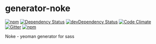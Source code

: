 # generator-noke

[![npm](https://img.shields.io/npm/v/npm.svg)](https://github.com/andrzejewski/generator-noke)
[![Dependency Status](https://david-dm.org/andrzejewski/generator-noke.svg)](https://david-dm.org/andrzejewski/generator-noke)
[![devDependency Status](https://david-dm.org/andrzejewski/generator-noke/dev-status.svg)](https://david-dm.org/andrzejewski/generator-noke#info=devDependencies)
[![Code Climate](https://codeclimate.com/github/andrzejewski/generator-noke/badges/gpa.svg)](https://codeclimate.com/github/andrzejewski/generator-noke)
[![Gitter](https://badges.gitter.im/Join%20Chat.svg)](https://gitter.im/andrzejewski/generator-noke?utm_source=badge&utm_medium=badge&utm_campaign=pr-badge)
[![npm](https://img.shields.io/npm/l/express.svg)](https://github.com/andrzejewski/generator-noke)

Noke - yeoman generator for sass